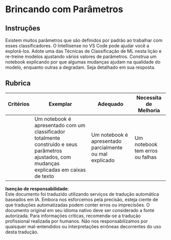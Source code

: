 # Brincando com Parâmetros

## Instruções

Existem muitos parâmetros que são definidos por padrão ao trabalhar com esses classificadores. O Intellisense no VS Code pode ajudar você a explorá-los. Adote uma das Técnicas de Classificação de ML nesta lição e re-treine modelos ajustando vários valores de parâmetros. Construa um notebook explicando por que algumas mudanças ajudam na qualidade do modelo, enquanto outras a degradam. Seja detalhado em sua resposta.

## Rubrica

| Critérios | Exemplar                                                                                                              | Adequado                                              | Necessita de Melhoria        |
| --------- | ---------------------------------------------------------------------------------------------------------------------- | ----------------------------------------------------- | ----------------------------- |
|           | Um notebook é apresentado com um classificador totalmente construído e seus parâmetros ajustados, com mudanças explicadas em caixas de texto | Um notebook é apresentado parcialmente ou mal explicado | Um notebook tem erros ou falhas |

**Isenção de responsabilidade**:  
Este documento foi traduzido utilizando serviços de tradução automática baseados em IA. Embora nos esforcemos pela precisão, esteja ciente de que traduções automatizadas podem conter erros ou imprecisões. O documento original em seu idioma nativo deve ser considerado a fonte autorizada. Para informações críticas, recomenda-se a tradução profissional realizada por humanos. Não nos responsabilizamos por quaisquer mal-entendidos ou interpretações errôneas decorrentes do uso desta tradução.
